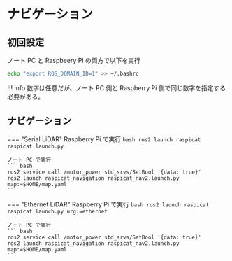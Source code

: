 # ナビゲーション

## 初回設定
ノート PC と Raspbeery Pi の両方で以下を実行

``` bash
echo "export ROS_DOMAIN_ID=1" >> ~/.bashrc
```

!!! info
    数字は任意だが、ノート PC 側と Raspberry Pi 側で同じ数字を指定する必要がある。

## ナビゲーション

=== "Serial LiDAR"
    Raspberry Pi で実行
    ``` bash
    ros2 launch raspicat raspicat.launch.py
    ```

    ノート PC で実行
    ``` bash
    ros2 service call /motor_power std_srvs/SetBool '{data: true}'
    ros2 launch raspicat_navigation raspicat_nav2.launch.py map:=$HOME/map.yaml
    ```

=== "Ethernet LiDAR"
    Raspberry Pi で実行
    ``` bash
    ros2 launch raspicat raspicat.launch.py urg:=ethernet
    ```

    ノート PC で実行
    ``` bash
    ros2 service call /motor_power std_srvs/SetBool '{data: true}'
    ros2 launch raspicat_navigation raspicat_nav2.launch.py map:=$HOME/map.yaml
    ```

